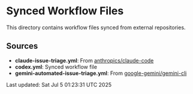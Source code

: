 # Synced Workflow Files

This directory contains workflow files synced from external repositories.

## Sources

- **claude-issue-triage.yml**: From [anthropics/claude-code](https://github.com/anthropics/claude-code)
- **codex.yml**: Synced workflow file
- **gemini-automated-issue-triage.yml**: From [google-gemini/gemini-cli](https://github.com/google-gemini/gemini-cli)

Last updated: Sat Jul  5 01:23:31 UTC 2025
